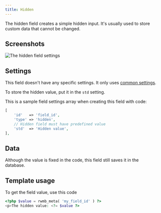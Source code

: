 ```yaml
---
title: Hidden
---
```


The hidden field creates a simple hidden input. It's usually used to store custom data that cannot be changed.

## Screenshots

![The hidden field settings](/settings/hidden.png)

## Settings

This field doesn't have any specific settings. It only uses [common settings](/field-settings/).

To store the hidden value, put it in the `std` setting.

This is a sample field settings array when creating this field with code:

```php
[
    'id'   => 'field_id',
    'type' => 'hidden',
    // Hidden field must have predefined value
    'std'  => 'Hidden value',
],
```

## Data

Although the value is fixed in the code, this field still saves it in the database.

## Template usage

To get the field value, use this code

```php
<?php $value = rwmb_meta( 'my_field_id' ) ?>
<p>The hidden value: <?= $value ?>
```